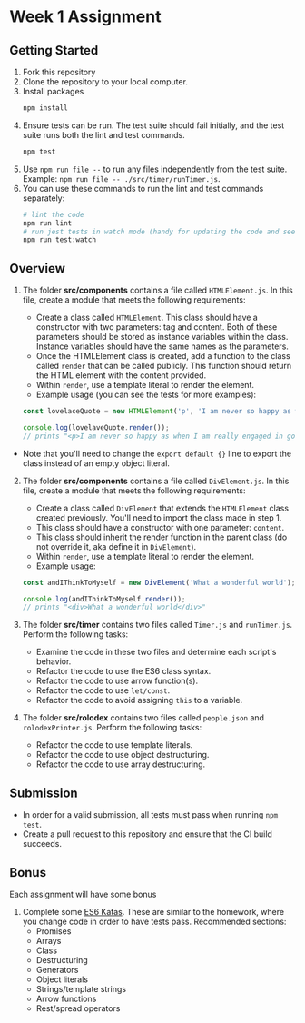 # Week 1 Assignment

## Getting Started

1. Fork this repository
2. Clone the repository to your local computer.
3. Install packages
   ```bash
   npm install
   ```
4. Ensure tests can be run. The test suite should fail initially, and the test suite runs both the lint and test commands.
   ```bash
   npm test
   ```
5. Use `npm run file --` to run any files independently from the test suite. Example: `npm run file -- ./src/timer/runTimer.js`.
6. You can use these commands to run the lint and test commands separately:
   ```bash
   # lint the code
   npm run lint
   # run jest tests in watch mode (handy for updating the code and seeing test results in real time)
   npm run test:watch
   ```

## Overview

1. The folder **src/components** contains a file called `HTMLElement.js`. In this file, create a module that meets the following requirements:
    * Create a class called `HTMLElement`. This class should have a constructor with two parameters: tag and content. Both of these parameters should be stored as instance variables within the class. Instance variables should have the same names as the parameters.
    * Once the HTMLElement class is created, add a function to the class called `render` that can be called publicly. This function should return the HTML element with the content provided.
    * Within `render`, use a template literal to render the element.
    * Example usage (you can see the tests for more examples):

    ```js
    const lovelaceQuote = new HTMLElement('p', 'I am never so happy as when I am really engaged in good earnest...');

    console.log(lovelaveQuote.render());
    // prints "<p>I am never so happy as when I am really engaged in good earnest...</p>"
    ```

  * Note that you'll need to change the `export default {}` line to export the class instead of an empty object literal.

2. The folder **src/components** contains a file called `DivElement.js`. In this file, create a module that meets the following requirements:
    * Create a class called `DivElement` that extends the `HTMLElement` class created previously. You'll need to import the class made in step 1.
    * This class should have a constructor with one parameter: `content`.
    * This class should inherit the render function in the parent class (do not override it, aka define it in `DivElement`).
    * Within `render`, use a template literal to render the element.
    * Example usage:

    ```js
    const andIThinkToMyself = new DivElement('What a wonderful world');

    console.log(andIThinkToMyself.render());
    // prints "<div>What a wonderful world</div>"
    ```

3. The folder **src/timer** contains two files called `Timer.js` and `runTimer.js`. Perform the following tasks:
    * Examine the code in these two files and determine each script's behavior.
    * Refactor the code to use the ES6 class syntax.
    * Refactor the code to use arrow function(s).
    * Refactor the code to use `let/const`.
    * Refactor the code to avoid assigning `this` to a variable.

4. The folder **src/rolodex** contains two files called `people.json` and `rolodexPrinter.js`. Perform the following tasks:
    * Refactor the code to use template literals.
    * Refactor the code to use object destructuring.
    * Refactor the code to use array destructuring.

## Submission

* In order for a valid submission, all tests must pass when running `npm test`.
* Create a pull request to this repository and ensure that the CI build succeeds.

## Bonus

Each assignment will have some bonus 

1. Complete some [ES6 Katas](http://es6katas.org/). These are similar to the homework, where you change code in order to have tests pass. Recommended sections:
    * Promises
    * Arrays
    * Class
    * Destructuring
    * Generators
    * Object literals
    * Strings/template strings
    * Arrow functions
    * Rest/spread operators
